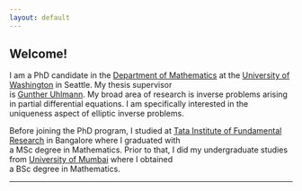 ```yaml
---
layout: default
---
```


## Welcome!

I am a PhD candidate in the [Department of Mathematics](https://math.washington.edu/) at the [University of Washington](https://www.washington.edu/) in Seattle. My thesis supervisor<br> is [Gunther Uhlmann](https://sites.math.washington.edu/~gunther/). My broad area of research is inverse problems arising in partial differential equations. I am specifically interested in the uniqueness aspect of elliptic inverse problems.

Before joining the PhD program, I studied at [Tata Institute of Fundamental Research](https://www.math.tifrbng.res.in/) in Bangalore where I graduated with<br> a MSc degree in Mathematics. Prior to that, I did my undergraduate studies from [University of Mumbai](http://www.mu.ac.in/) where I obtained<br> a BSc degree in Mathematics. 
 
 
---
